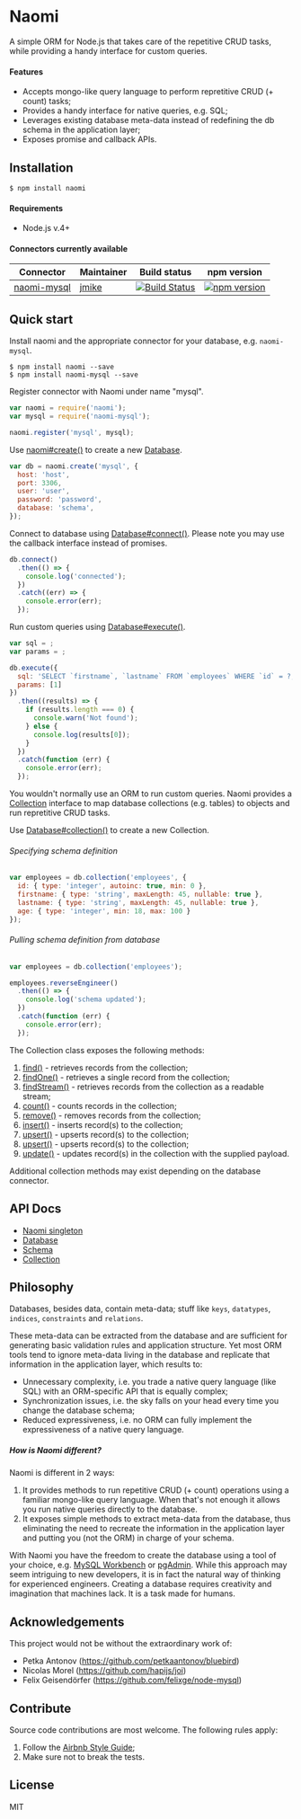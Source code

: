 # Naomi

A simple ORM for Node.js that takes care of the repetitive CRUD tasks, while providing a handy interface for custom queries.

#### Features

* Accepts mongo-like query language to perform repretitive CRUD (+ count) tasks;
* Provides a handy interface for native queries, e.g. SQL;
* Leverages existing database meta-data instead of redefining the db schema in the application layer;
* Exposes promise and callback APIs.

## Installation

```
$ npm install naomi
```

#### Requirements

* Node.js v.4+

#### Connectors currently available

| Connector | Maintainer | Build status | npm version |
|---|---|:---:|:---:|
| [naomi-mysql](https://github.com/jmike/naomi-mysql) | [jmike](https://github.com/jmike) | [![Build Status](https://travis-ci.org/jmike/naomi-mysql.svg?branch=master)](https://travis-ci.org/jmike/naomi-mysql) | [![npm version](https://badge.fury.io/js/naomi-mysql.svg)](https://badge.fury.io/js/naomi-mysql) |

## Quick start

Install naomi and the appropriate connector for your database, e.g. `naomi-mysql`.

```
$ npm install naomi --save
$ npm install naomi-mysql --save
```

Register connector with Naomi under name "mysql".

```javascript
var naomi = require('naomi');
var mysql = require('naomi-mysql');

naomi.register('mysql', mysql);
```

Use [naomi#create()](naomi.md#create) to create a new [Database](database.md).

```javascript
var db = naomi.create('mysql', {
  host: 'host',
  port: 3306,
  user: 'user',
  password: 'password',
  database: 'schema',
});
```

Connect to database using [Database#connect()](database.md#connect). Please note you may use the callback interface instead of promises.

```javascript
db.connect()
  .then(() => {
    console.log('connected');
  })
  .catch((err) => {
    console.error(err);
  });
```

Run custom queries using [Database#execute()](database.md#exectute).

```javascript
var sql = ;
var params = ;

db.execute({
  sql: 'SELECT `firstname`, `lastname` FROM `employees` WHERE `id` = ?;', // please note: ? will be replaced with 1 from params array
  params: [1]
})
  .then((results) => {
    if (results.length === 0) {
      console.warn('Not found');
    } else {
      console.log(results[0]);
    }
  })
  .catch(function (err) {
    console.error(err);
  });
```

You wouldn't normally use an ORM to run custom queries. Naomi provides a [Collection](collection.md) interface to map database collections (e.g. tables) to objects and run repretitive CRUD tasks.

Use [Database#collection()](database.md#collection) to create a new Collection.

###### Specifying schema definition

```javascript
var employees = db.collection('employees', {
  id: { type: 'integer', autoinc: true, min: 0 },
  firstname: { type: 'string', maxLength: 45, nullable: true },
  lastname: { type: 'string', maxLength: 45, nullable: true },
  age: { type: 'integer', min: 18, max: 100 }
});
```

###### Pulling schema definition from database

```javascript
var employees = db.collection('employees');

employees.reverseEngineer()
  .then(() => {
    console.log('schema updated');
  })
  .catch(function (err) {
    console.error(err);
  });
```

The Collection class exposes the following methods:

1. [find()](collection.md#find) - retrieves records from the collection;
2. [findOne()](collection.md#findOne) - retrieves a single record from the collection;
3. [findStream()](collection.md#findStream) - retrieves records from the collection as a readable stream;
4. [count()](collection.md#count) - counts records in the collection;
5. [remove()](collection.md#remove) - removes records from the collection;
6. [insert()](collection.md#insert) - inserts record(s) to the collection;
7. [upsert()](collection.md#upsert) - upserts record(s) to the collection;
8. [upsert()](collection.md#upsert) - upserts record(s) to the collection;
9. [update()](https://github.com/jmike/naomi/blob/master/docs/table.md#set) - updates record(s) in the collection with the supplied payload.

Additional collection methods may exist depending on the database connector.

## API Docs

* [Naomi singleton](naomi.md)
* [Database](database.md)
* [Schema](schema.md)
* [Collection](collection.md)

## Philosophy

Databases, besides data, contain meta-data; stuff like `keys`, `datatypes`, `indices`, `constraints` and `relations`.

These meta-data can be extracted from the database and are sufficient for generating basic validation rules and application structure. Yet most ORM tools tend to ignore meta-data living in the database and replicate that information in the application layer, which results to:

* Unnecessary complexity, i.e. you trade a native query language (like SQL) with an ORM-specific API that is equally complex;
* Synchronization issues, i.e. the sky falls on your head every time you change the database schema;
* Reduced expressiveness, i.e. no ORM can fully implement the expressiveness of a native query language.

##### How is Naomi different?

Naomi is different in 2 ways:

1. It provides methods to run repetitive CRUD (+ count) operations using a familiar mongo-like query language. When that's not enough it allows you run native queries directly to the database.
2. It exposes simple methods to extract meta-data from the database, thus eliminating the need to recreate the information in the application layer and putting you (not the ORM) in charge of your schema.

With Naomi you have the freedom to create the database using a tool of your choice, e.g. [MySQL Workbench](http://www.mysql.com/products/workbench/) or [pgAdmin](http://www.pgadmin.org/). While this approach may seem intriguing to new developers, it is in fact the natural way of thinking for experienced engineers. Creating a database requires creativity and imagination that machines lack. It is a task made for humans.

## Acknowledgements

This project would not be without the extraordinary work of:

* Petka Antonov (https://github.com/petkaantonov/bluebird)
* Nicolas Morel (https://github.com/hapijs/joi)
* Felix Geisendörfer (https://github.com/felixge/node-mysql)

## Contribute

Source code contributions are most welcome. The following rules apply:

1. Follow the [Airbnb Style Guide](https://github.com/airbnb/javascript);
2. Make sure not to break the tests.

## License

MIT
